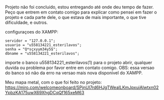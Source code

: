 Projeto não foi concluido, estou entregando até onde deu tempo de fazer.
Peço que entrem em contato comigo para explicar como pensei em fazer o projeto e cada parte dele, o que estava de mais importante, o que tive dificuldade, e outros.

configuraçoes do XAMPP:

	servidor = "127.0.0.1";
	usuario = "u558134221_esterilavos";
	senha = "Q*sçxyym34y5$";
	dbname = "u558134221_esterilavos";
	
importe o banco u558134221_esterilavos(1) para o projeto abrir, qualquer duvida ou problema por favor entre em contato comigo.
OBS: essa versao do banco só não da erro na versao mais nova disponivel do XAMPP.

Meu mapa metal, com o que foi feito no projeto: https://miro.com/welcomeonboard/SPjnUI7rd6HJgTWeaILKmJpxuiAlwtxn02YpbzKA175uwX69XhgDCqQf165xeM63